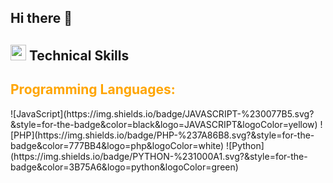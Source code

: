 ## Hi there 👋

<!--
**TarequeMahmud/TarequeMahmud** is a ✨ _special_ ✨ repository because its `README.md` (this file) appears on your GitHub profile.

Here are some ideas to get you started:

- 🔭 I’m currently working on ...
- 🌱 I’m currently learning ...
- 👯 I’m looking to collaborate on ...
- 🤔 I’m looking for help with ...
- 💬 Ask me about ...
- 📫 How to reach me: ...
- 😄 Pronouns: ...
- ⚡ Fun fact: ...
-->

## <img src="https://media2.giphy.com/media/QssGEmpkyEOhBCb7e1/giphy.gif?cid=ecf05e47a0n3gi1bfqntqmob8g9aid1oyj2wr3ds3mg700bl&rid=giphy.gif" width ="25"><b> Technical Skills</b>
<h2 style="color: #FFA500; font-weight: bold;">Programming Languages:</h2>
![JavaScript](https://img.shields.io/badge/JAVASCRIPT-%230077B5.svg?&style=for-the-badge&color=black&logo=JAVASCRIPT&logoColor=yellow) ![PHP](https://img.shields.io/badge/PHP-%237A86B8.svg?&style=for-the-badge&color=777BB4&logo=php&logoColor=white) ![Python](https://img.shields.io/badge/PYTHON-%231000A1.svg?&style=for-the-badge&color=3B75A6&logo=python&logoColor=green)
